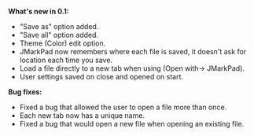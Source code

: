 **What's new in 0.1:**

* "Save as" option added.
* "Save all" option added.
* Theme (Color) edit option.
* JMarkPad now remembers where each file is saved, it doesn't ask for location each time you save.
* Load a file directly to a new tab when using (Open with-> JMarkPad).
* User settings saved on close and opened on start.

**Bug fixes:**

* Fixed a bug that allowed the user to open a file more than once.
* Each new tab now has a unique name.
* Fixed a bug that would open a new file when opening an existing file.

